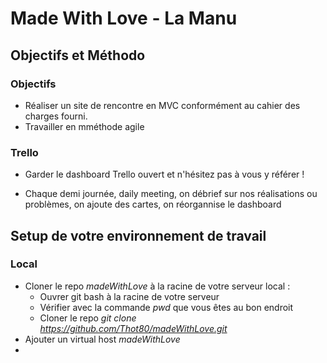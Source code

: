 # Made With Love - La Manu

## Objectifs et Méthodo

### Objectifs

* Réaliser un site de rencontre en MVC conformément au cahier des charges fourni.
* Travailler en mméthode agile

### Trello 

* Garder le dashboard Trello ouvert et n'hésitez pas à vous y référer !

* Chaque demi journée, daily meeting, on débrief sur nos réalisations ou problèmes, on ajoute des cartes, on réorgannise le dashboard

## Setup de votre environnement de travail

### Local


* Cloner le repo *madeWithLove* à la racine de votre serveur local :
    * Ouvrer git bash à la racine de votre serveur
    * Vérifier avec la commande *pwd* que vous êtes au bon endroit
    * Cloner le repo *git clone https://github.com/Thot80/madeWithLove.git*
* Ajouter un virtual host *madeWithLove*
* 

